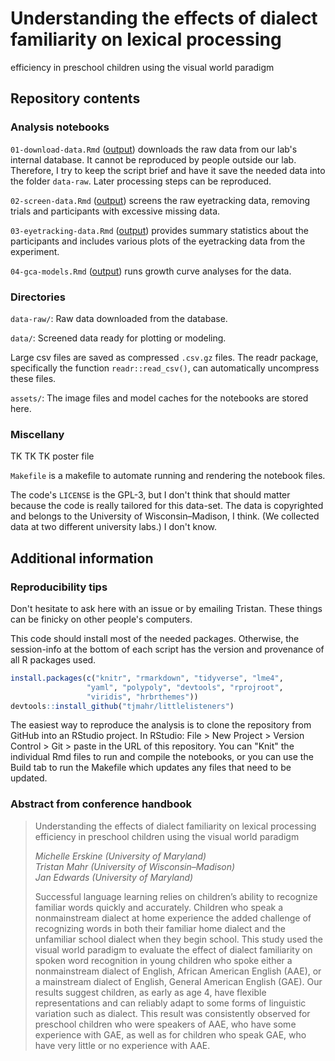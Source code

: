 # Understanding the effects of dialect familiarity on lexical processing 
efficiency in preschool children using the visual world paradigm

## Repository contents

### Analysis notebooks

`01-download-data.Rmd` ([output](./01-download-data.md)) downloads the raw data
from our lab's internal database. It cannot be reproduced by people outside our
lab. Therefore, I try to keep the script brief and have it save the needed data
into the folder `data-raw`. Later processing steps can be reproduced.

`02-screen-data.Rmd` ([output](./02-screen-data.md)) screens the raw 
eyetracking data, removing trials and participants with excessive missing data.

`03-eyetracking-data.Rmd` ([output](./03-eyetracking-data.md)) provides summary 
statistics about the participants and includes various plots of the eyetracking 
data from the experiment.

`04-gca-models.Rmd` ([output](./04-gca-models.md)) runs growth curve analyses
for the data.

### Directories

`data-raw/`: Raw data downloaded from the database.

`data/`: Screened data ready for plotting or modeling.

Large csv files are saved as compressed `.csv.gz` files. The readr package,
specifically the function `readr::read_csv()`, can automatically uncompress
these files.

`assets/`: The image files and model caches for the notebooks are stored here.

### Miscellany

TK TK TK poster file

`Makefile` is a makefile to automate running and rendering the notebook files.

The code's `LICENSE` is the GPL-3, but I don't think that should matter because 
the code is really tailored for this data-set. The
data is copyrighted and belongs to the University of Wisconsin–Madison, 
I think. (We collected data at two different university labs.) I don't know.


## Additional information

### Reproducibility tips

Don't hesitate to ask here with an issue or by emailing Tristan. These things 
can be finicky on other people's computers.

This code should install most of the needed packages. Otherwise, the 
session-info at the bottom of each script has the version and provenance of 
all R packages used.

```r
install.packages(c("knitr", "rmarkdown", "tidyverse", "lme4", 
                 "yaml", "polypoly", "devtools", "rprojroot",
                 "viridis", "hrbrthemes"))
devtools::install_github("tjmahr/littlelisteners")
```

The easiest way to reproduce the analysis is to clone the repository from GitHub
into an RStudio project. In RStudio: File > New Project \> Version Control > Git
\> paste in the URL of this repository. You can "Knit" the individual Rmd files
to run and compile the notebooks, or you can use the Build tab to run the 
Makefile which updates any files that need to be updated.


### Abstract from conference handbook

> Understanding the effects of dialect familiarity on lexical processing 
> efficiency in preschool children using the visual world paradigm
>
> _Michelle Erskine (University of Maryland)_ \
> _Tristan Mahr (University of Wisconsin–Madison)_ \
> _Jan Edwards (University of Maryland)_
>
> Successful language learning relies on children’s ability to
recognize familiar words quickly and accurately. Children
who speak a nonmainstream dialect at home experience the
added challenge of recognizing words in both their familiar
home dialect and the unfamiliar school dialect when they begin
school. This study used the visual world paradigm to evaluate
the effect of dialect familiarity on spoken word recognition in
young children who spoke either a nonmainstream dialect of
English, African American English (AAE), or a mainstream
dialect of English, General American English (GAE). Our
results suggest children, as early as age 4, have flexible
representations and can reliably adapt to some forms of
linguistic variation such as dialect. This result was consistently
observed for preschool children who were speakers of AAE,
who have some experience with GAE, as well as for children
who speak GAE, who have very little or no experience with
AAE.
